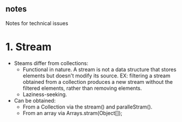 ## notes
Notes for technical issues

# 1. Stream
* Steams differ from collections:
  * Functional in nature. A stream is not a data structure that stores elements but doesn't modify its source.
    EX: filtering a stream obtained from a collection produces a new stream without the filtered elements, rather than removing elements.
  * Laziness-seeking.
* Can be obtained:
  * From a Collection via the stream() and paralleStram().
  * From an array via Arrays.stram(Object[]);


